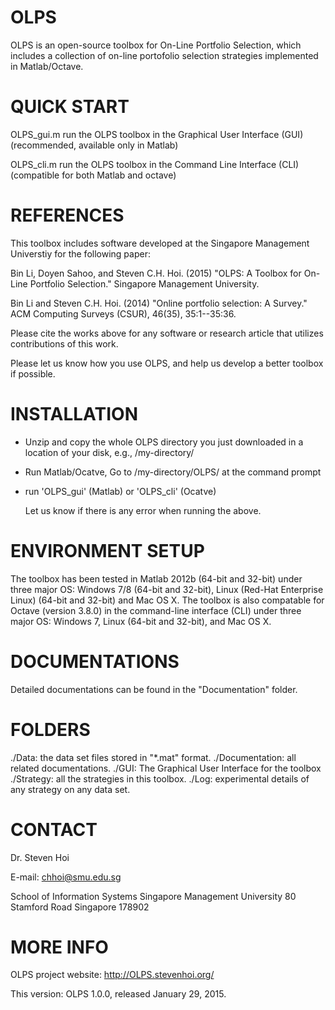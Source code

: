OLPS
====

OLPS is an open-source toolbox for On-Line Portfolio Selection, which includes a collection of on-line portofolio selection strategies implemented in Matlab/Octave.

QUICK START
===========

OLPS_gui.m 	run the OLPS toolbox in the Graphical User Interface (GUI)	(recommended, available only in Matlab)

OLPS_cli.m 	run the OLPS toolbox in the Command Line Interface (CLI)	(compatible for both Matlab and octave)

REFERENCES
==========

This toolbox includes software developed at the Singapore Management Universtiy for the following paper:

  Bin Li, Doyen Sahoo, and Steven C.H. Hoi. (2015) "OLPS: A Toolbox for On-Line Portfolio Selection." Singapore Management University. 

  Bin Li and Steven C.H. Hoi. (2014) "Online portfolio selection: A Survey." ACM Computing Surveys (CSUR),
  46(35), 35:1--35:36. 
   
Please cite the works above for any software or research article that utilizes contributions of this work.

Please let us know how you use OLPS, and help us develop a better toolbox if possible. 

INSTALLATION
============

* Unzip and copy the whole OLPS directory you just downloaded in a location of your disk, e.g., /my-directory/

* Run Matlab/Ocatve, Go to /my-directory/OLPS/ at the command prompt

* run 'OLPS_gui' (Matlab) or 'OLPS_cli' (Ocatve)

  Let us know if there is any error when running the above. 

ENVIRONMENT SETUP
=================

The toolbox has been tested in Matlab 2012b (64-bit and 32-bit) under three major OS: Windows 7/8 (64-bit and 32-bit), Linux (Red-Hat Enterprise Linux) (64-bit and 32-bit) and Mac OS X. The toolbox is also compatable for Octave (version 3.8.0) in the command-line interface (CLI) under three major OS: Windows 7, Linux (64-bit and 32-bit), and Mac OS X.

DOCUMENTATIONS
==============

Detailed documentations can be found in the "Documentation" folder.

FOLDERS
=======

./Data: the data set files stored in "*.mat" format.
./Documentation: all related documentations.
./GUI: The Graphical User Interface for the toolbox
./Strategy: all the strategies in this toolbox.
./Log: experimental details of any strategy on any data set.

CONTACT
=======

Dr. Steven Hoi

E-mail: chhoi@smu.edu.sg

School of Information Systems
Singapore Management University
80 Stamford Road
Singapore 178902 


MORE INFO
=========

OLPS project website: http://OLPS.stevenhoi.org/


This version:
OLPS 1.0.0, released January 29, 2015.
